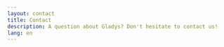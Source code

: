 ```yaml
---
layout: contact
title: Contact
description: A question about Gladys? Don't hesitate to contact us!
lang: en
---
```

